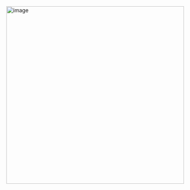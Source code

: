 <img width="468" alt="image" src="https://github.com/OmarNour/new_udi/assets/7502506/ea90e755-df0f-473a-a642-a851a263dbad">
